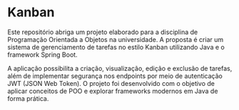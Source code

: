 # Kanban

Este repositório abriga um projeto elaborado para a disciplina de Programação Orientada a Objetos na universidade. A proposta é criar um sistema de gerenciamento de tarefas no estilo Kanban utilizando Java e o framework Spring Boot.

A aplicação possibilita a criação, visualização, edição e exclusão de tarefas, além de implementar segurança nos endpoints por meio de autenticação JWT (JSON Web Token). O projeto foi desenvolvido com o objetivo de aplicar conceitos de POO e explorar frameworks modernos em Java de forma prática.
